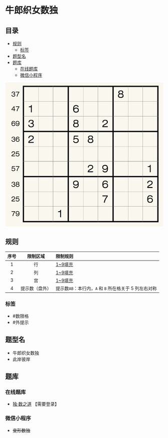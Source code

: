# 牛郎织女数独
<!-- START doctoc generated TOC please keep comment here to allow auto update -->
<!-- DON'T EDIT THIS SECTION, INSTEAD RE-RUN doctoc TO UPDATE -->
## 目录

- [规则](#%E8%A7%84%E5%88%99)
  - [标签](#%E6%A0%87%E7%AD%BE)
- [题型名](#%E9%A2%98%E5%9E%8B%E5%90%8D)
- [题库](#%E9%A2%98%E5%BA%93)
  - [在线题库](#%E5%9C%A8%E7%BA%BF%E9%A2%98%E5%BA%93)
  - [微信小程序](#%E5%BE%AE%E4%BF%A1%E5%B0%8F%E7%A8%8B%E5%BA%8F)

<!-- END doctoc generated TOC please keep comment here to allow auto update -->

![题](../../../images/sudoku/牛郎织女数独.png)

## 规则

| 序号  |  限制区域   | 限制规则                                |
|:---:|:-------:|:------------------------------------|
|  1  |    行    | [1~9填充]                             |
|  2  |    列    | [1~9填充]                             |
|  3  |    宫    | [1~9填充]                             |
|  4  | 提示数（盘外） | 提示数`AB`：本行内，`A` 和 `B` 所在格关于 5 列左右对称 |

### 标签

- #数限格
- #外提示

## 题型名

- 牛郎织女数独
- 此岸彼岸

## 题库

### 在线题库

- [独·数之道](http://www.sudokufans.org.cn/lx/game.index.php?type=cc) 【需要登录】

### 微信小程序

- ~~变形数独~~

[1~9填充]: ../../../rules/rules.md#1to9填充
